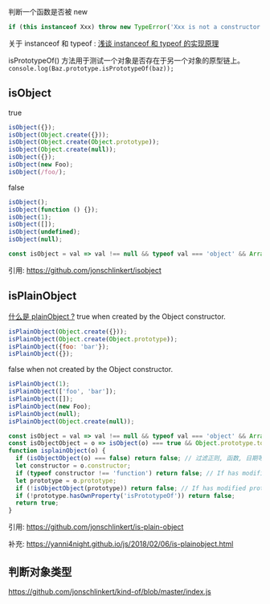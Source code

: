 判断一个函数是否被 new 

```js
if (this instanceof Xxx) throw new TypeError('Xxx is not a constructor');
```


关于 instanceof 和 typeof : [浅谈 instanceof 和 typeof 的实现原理](https://juejin.im/post/5b0b9b9051882515773ae714)

isPrototypeOf() 方法用于测试一个对象是否存在于另一个对象的原型链上。 `console.log(Baz.prototype.isPrototypeOf(baz));`

## isObject

true
```js
isObject({});
isObject(Object.create({}));
isObject(Object.create(Object.prototype));
isObject(Object.create(null));
isObject({});
isObject(new Foo);
isObject(/foo/);
```

false
```js
isObject();
isObject(function () {});
isObject(1);
isObject([]);
isObject(undefined);
isObject(null);
```

```js
const isObject = val => val !== null && typeof val === 'object' && Array.isArray(val) === false;
```

引用: https://github.com/jonschlinkert/isobject

## isPlainObject
[什么是 plainObject ?](https://www.quora.com/What-is-a-plainObject-in-JavaScript)
true when created by the Object constructor.
```js
isPlainObject(Object.create({}));
isPlainObject(Object.create(Object.prototype));
isPlainObject({foo: 'bar'});
isPlainObject({});
```

false when not created by the Object constructor.
```js
isPlainObject(1);
isPlainObject(['foo', 'bar']);
isPlainObject([]);
isPlainObject(new Foo);
isPlainObject(null);
isPlainObject(Object.create(null));
```

```js
const isObject = val => val !== null && typeof val === 'object' && Array.isArray(val) === false;
const isObjectObject = o => isObject(o) === true && Object.prototype.toString.call(o) === '[object Object]';
function isplainObject(o) {
  if (isObjectObject(o) === false) return false; // 过滤正则, 函数, 日期等类型的对象
  let constructor = o.constructor;
  if (typeof constructor !== 'function') return false; // If has modified constructor, constructor === Object
  let prototype = o.prototype;
  if (!isObjectObject(prototype)) return false; // If has modified prototype
  if (!prototype.hasOwnProperty('isPrototypeOf')) return false;
  return true;
}
```

引用: https://github.com/jonschlinkert/is-plain-object

补充: https://yanni4night.github.io/js/2018/02/06/is-plainobject.html

## 判断对象类型

https://github.com/jonschlinkert/kind-of/blob/master/index.js